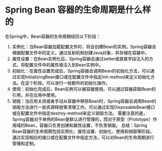# Spring Bean 容器的生命周期是什么样的
<font style="color:rgb(0, 0, 0);background-color:rgb(248, 248, 248);">在Spring中，Bean容器的生命周期经历以下阶段：</font>
1. <font style="color:rgb(0, 0, 0);background-color:rgb(248, 248, 248);">实例化：当Bean容器加载配置文件时，将会创建Bean的实例。Spring容器会根据配置文件中的定义，通过反射机制创建Java对象，并存储在容器中。</font>
2. <font style="color:rgb(0, 0, 0);background-color:rgb(248, 248, 248);">属性设置：在Bean实例化后，Spring容器会通过setter或直接字段注入的方式，将配置文件中的属性值注入到Bean实例中。</font>
3. <font style="color:rgb(0, 0, 0);background-color:rgb(248, 248, 248);">初始化：在属性设置完成后，Spring容器会调用Bean的初始化方法，可以通过实现InitializingBean接口或在配置文件中指定init-method来定义初始化方法。在这个阶段，可以进行一些额外的初始化操作。</font>
4. <font style="color:rgb(0, 0, 0);background-color:rgb(248, 248, 248);">使用：初始化完成后，Bean实例可以被容器使用。可以通过容器获取Bean的引用，并在应用中使用。</font>
5. <font style="color:rgb(0, 0, 0);background-color:rgb(248, 248, 248);">销毁：当应用关闭或者手动从容器中移除Bean时，Spring容器会调用Bean的销毁方法进行一些资源释放等清理工作。可以通过实现DisposableBean接口或在配置文件中指定destroy-method来定义销毁方法。</font>
<font style="color:rgb(0, 0, 0);background-color:rgb(248, 248, 248);">需要注意的是，Spring容器对于单例的Bean是默认进行管理的，而对于原型（Prototype）作用域的Bean，容器只负责创建和属性设置，不负责销毁。</font>
<font style="color:rgb(0, 0, 0);background-color:rgb(248, 248, 248);">总结：Spring Bean容器的生命周期包括实例化、属性设置、初始化、使用和销毁等阶段。通过实现相应的接口或在配置文件中指定方法，可以对Bean的生命周期进行管理和定制。</font>

